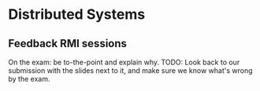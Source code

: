 Distributed Systems
==========

Feedback RMI sessions
-----

On the exam: be to-the-point and explain why.
TODO: Look back to our submission with the slides next to it, and make sure we know what's wrong by the exam.
